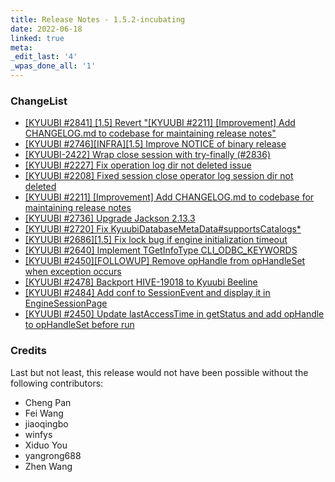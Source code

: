 ```yaml
---
title: Release Notes - 1.5.2-incubating
date: 2022-06-18
linked: true
meta:
_edit_last: '4'
_wpas_done_all: '1'
---
```

<!---
  Licensed under the Apache License, Version 2.0 (the "License");
  you may not use this file except in compliance with the License.
  You may obtain a copy of the License at

   http://www.apache.org/licenses/LICENSE-2.0

  Unless required by applicable law or agreed to in writing, software
  distributed under the License is distributed on an "AS IS" BASIS,
  WITHOUT WARRANTIES OR CONDITIONS OF ANY KIND, either express or implied.
  See the License for the specific language governing permissions and
  limitations under the License. See accompanying LICENSE file.
-->

### ChangeList

- [[KYUUBI #2841] [1.5] Revert "[KYUUBI #2211] [Improvement] Add CHANGELOG.md to codebase for maintaining release notes"](https://github.com/apache/incubator-kyuubi/commit/2b23c0dc)
- [[KYUUBI #2746][INFRA][1.5] Improve NOTICE of binary release](https://github.com/apache/incubator-kyuubi/commit/35a4c488)
- [[KYUUBI-2422] Wrap close session with try-finally (#2836)](https://github.com/apache/incubator-kyuubi/commit/cbca761a)
- [[KYUUBI #2227] Fix operation log dir not deleted issue](https://github.com/apache/incubator-kyuubi/commit/27bfa683)
- [[KYUUBI #2208] Fixed session close operator log session dir not deleted](https://github.com/apache/incubator-kyuubi/commit/5a2bcb80)
- [[KYUUBI #2211] [Improvement] Add CHANGELOG.md to codebase for maintaining release notes](https://github.com/apache/incubator-kyuubi/commit/9fce6266)
- [[KYUUBI #2736] Upgrade Jackson 2.13.3](https://github.com/apache/incubator-kyuubi/commit/9466a1ab)
- [[KYUUBI #2720] Fix KyuubiDatabaseMetaData#supportsCatalogs*](https://github.com/apache/incubator-kyuubi/commit/268d1b27)
- [[KYUUBI #2686][1.5] Fix lock bug if engine initialization timeout](https://github.com/apache/incubator-kyuubi/commit/7e9511a4)
- [[KYUUBI #2640] Implement TGetInfoType CLI_ODBC_KEYWORDS](https://github.com/apache/incubator-kyuubi/commit/51067384)
- [[KYUUBI #2450][FOLLOWUP] Remove opHandle from opHandleSet when exception occurs](https://github.com/apache/incubator-kyuubi/commit/a2c0f783)
- [[KYUUBI #2478] Backport HIVE-19018 to Kyuubi Beeline](https://github.com/apache/incubator-kyuubi/commit/fbe38de7)
- [[KYUUBI #2484] Add conf to SessionEvent and display it in EngineSessionPage](https://github.com/apache/incubator-kyuubi/commit/87f81e3c)
- [[KYUUBI #2450] Update lastAccessTime in getStatus and add opHandle to opHandleSet before run](https://github.com/apache/incubator-kyuubi/commit/8b143689)


### Credits

Last but not least, this release would not have been possible without the following contributors:

* Cheng Pan
* Fei Wang
* jiaoqingbo
* winfys
* Xiduo You
* yangrong688
* Zhen Wang
